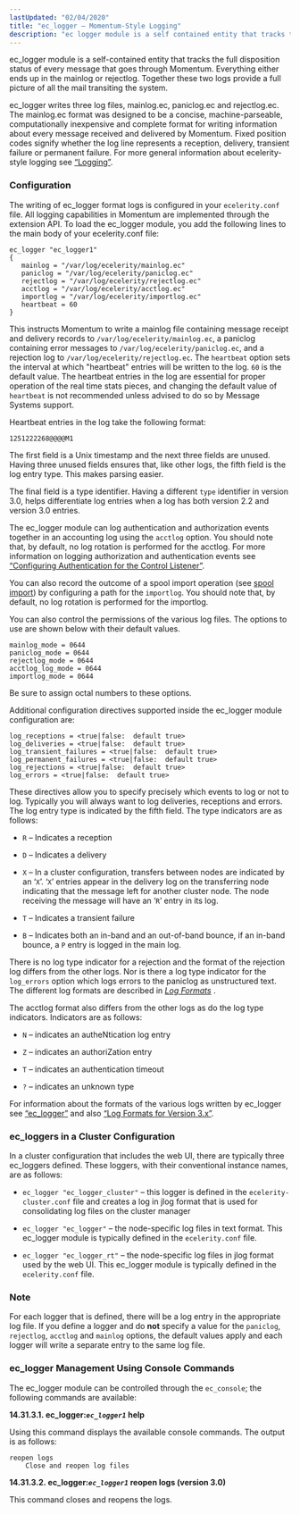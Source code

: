 ```yaml
---
lastUpdated: "02/04/2020"
title: "ec_logger – Momentum-Style Logging"
description: "ec logger module is a self contained entity that tracks the full disposition status of every message that goes through Momentum Everything either ends up in the mainlog or rejectlog Together these two logs provide a full picture of all the mail transiting the system ec logger writes three log..."
---
```


<a name="idp19798240"></a> 

ec_logger module is a self-contained entity that tracks the full disposition status of every message that goes through Momentum. Everything either ends up in the mainlog or rejectlog. Together these two logs provide a full picture of all the mail transiting the system.

ec_logger writes three log files, mainlog.ec, paniclog.ec and rejectlog.ec. The mainlog.ec format was designed to be a concise, machine-parseable, computationally inexpensive and complete format for writing information about every message received and delivered by Momentum. Fixed position codes signify whether the log line represents a reception, delivery, transient failure or permanent failure. For more general information about ecelerity-style logging see [“Logging”](/momentum/3/3-reference/operations-logging).

### <a name="idp19802016"></a> Configuration

The writing of ec_logger format logs is configured in your `ecelerity.conf` file. All logging capabilities in Momentum are implemented through the extension API. To load the ec_logger module, you add the following lines to the main body of your ecelerity.conf file:

<a name="example.ec_logger.3"></a> 


```
ec_logger "ec_logger1"
{
   mainlog = "/var/log/ecelerity/mainlog.ec"
   paniclog = "/var/log/ecelerity/paniclog.ec"
   rejectlog = "/var/log/ecelerity/rejectlog.ec"
   acctlog = "/var/log/ecelerity/acctlog.ec"
   importlog = "/var/log/ecelerity/importlog.ec"
   heartbeat = 60
}
```

This instructs Momentum to write a mainlog file containing message receipt and delivery records to `/var/log/ecelerity/mainlog.ec`, a paniclog containing error messages to `/var/log/ecelerity/paniclog.ec`, and a rejection log to `/var/log/ecelerity/rejectlog.ec`. The `heartbeat` option sets the interval at which "heartbeat" entries will be written to the log. `60` is the default value. The heartbeat entries in the log are essential for proper operation of the real time stats pieces, and changing the default value of `heartbeat` is not recommended unless advised to do so by Message Systems support.

Heartbeat entries in the log take the following format:

`1251222268@@@@M1`

The first field is a Unix timestamp and the next three fields are unused. Having three unused fields ensures that, like other logs, the fifth field is the log entry type. This makes parsing easier.

The final field is a type identifier. Having a different `type` identifier in version 3.0, helps differentiate log entries when a log has both version 2.2 and version 3.0 entries.

The ec_logger module can log authentication and authorization events together in an accounting log using the `acctlog` option. You should note that, by default, no log rotation is performed for the acctlog. For more information on logging authorization and authentication events see [“Configuring Authentication for the Control Listener”](/momentum/3/3-reference/conf-aaa#conf.control_authen).

You can also record the outcome of a spool import operation (see [spool import](/momentum/3/3-reference/3-reference-console-commands-spool-import)) by configuring a path for the `importlog`. You should note that, by default, no log rotation is performed for the importlog.

You can also control the permissions of the various log files. The options to use are shown below with their default values.

```
mainlog_mode = 0644
paniclog_mode = 0644
rejectlog_mode = 0644
acctlog_log_mode = 0644
importlog_mode = 0644
```

Be sure to assign octal numbers to these options.

Additional configuration directives supported inside the ec_logger module configuration are:

```
log_receptions = <true|false:  default true>
log_deliveries = <true|false:  default true>
log_transient_failures = <true|false:  default true>
log_permanent_failures = <true|false:  default true>
log_rejections = <true|false:  default true>
log_errors = <true|false:  default true>
```

These directives allow you to specify precisely which events to log or not to log. Typically you will always want to log deliveries, receptions and errors. The log entry type is indicated by the fifth field. The type indicators are as follows:

*   `R` – Indicates a reception

*   `D` – Indicates a delivery

*   `X` – In a cluster configuration, transfers between nodes are indicated by an ‘`X`’. ‘`X`’ entries appear in the delivery log on the transferring node indicating that the message left for another cluster node. The node receiving the message will have an ‘`R`’ entry in its log.

*   `T` – Indicates a transient failure

*   `B` – Indicates both an in-band and an out-of-band bounce, if an in-band bounce, a `P` entry is logged in the main log.

There is no log type indicator for a rejection and the format of the rejection log differs from the other logs. Nor is there a log type indicator for the `log_errors` option which logs errors to the paniclog as unstructured text. The different log formats are described in [*Log Formats*](/momentum/3/3-reference/3-reference-log-formats) .

The acctlog format also differs from the other logs as do the log type indicators. Indicators are as follows:

*   `N` – indicates an autheNtication log entry

*   `Z` – indicates an authoriZation entry

*   `T` – indicates an authentication timeout

*   `?` – indicates an unknown type

For information about the formats of the various logs written by ec_logger see [“ec_logger”](/momentum/3/3-reference/operations-logging#operations.logging.ec_logger) and also [“Log Formats for Version 3.x”](/momentum/3/3-reference/log-formats-version-3).

### <a name="modules.ec_logger.cluster"></a> ec_loggers in a Cluster Configuration

In a cluster configuration that includes the web UI, there are typically three ec_loggers defined. These loggers, with their conventional instance names, are as follows:

*   `ec_logger "ec_logger_cluster"` – this logger is defined in the `ecelerity-cluster.conf` file and creates a log in jlog format that is used for consolidating log files on the cluster manager

*   `ec_logger "ec_logger"` – the node-specific log files in text format. This ec_logger module is typically defined in the `ecelerity.conf` file.

*   `ec_logger "ec_logger_rt"` – the node-specific log files in jlog format used by the web UI. This ec_logger module is typically defined in the `ecelerity.conf` file.

### Note

For each logger that is defined, there will be a log entry in the appropriate log file. If you define a logger and do **not** specify a value for the `paniclog`, `rejectlog`, `acctlog` and `mainlog` options, the default values apply and each logger will write a separate entry to the same log file.

### <a name="modules.ec_logger.console"></a> ec_logger Management Using Console Commands

The ec_logger module can be controlled through the `ec_console`; the following commands are available:

**<a name="idp19854848"></a> 14.31.3.1. ec_logger:*`ec_logger1`* help**

Using this command displays the available console commands. The output is as follows:

```
reopen logs
	Close and reopen log files
```
**<a name="idp19857712"></a> 14.31.3.2. ec_logger:*`ec_logger1`* reopen logs (version 3.0)**

This command closes and reopens the logs.